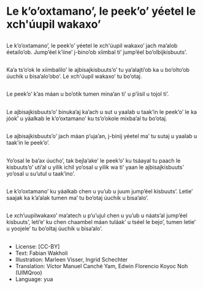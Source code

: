 # Le k’o’oxtamano’, le peek’o’ yéetel le xch'úupil wakaxo’

##
Le k’o’oxtamano’, le peek’o’ yéetel le xch'úupil wakaxo’ jach ma’alob éetailo’ob. Jump’éel k’iine’ j-bino’ob xíimbal ti’ jump’éel bo’olbijkisbuuts’.

##
Ka’a ts’o’ok le xíimbalilo’ le ajbisajkisbuuts’o’ tu ya’alajti’ob ka u bo’olto’ob úuchik u bisa’alo’obo’. Le xch'úupil wakaxo’ tu bo’otaj.

##
Le peek’o’ k’as máan u bo’otik tumen mina’an ti’ u p’iisil u tojol ti’.

##
Le ajbisajkisbuuts’o’ binuka’aj ka’ach u sut u yaalab u taak’in le peek’o’ le ka jóok’ u yáalkab le k’o’oxtamano’ ku ts’o’okole mixba’al tu bo’otaj.

##
Le ajbisajkisbuuts’o’ jach máan p’uja’an, j-binij yéetel ma’ tu sutaj u yaalab u taak’in le peek’o’.

##
Yo’osal le ba’ax úucho’, tak bejla’ake’ le peek’o’ ku tsáayal tu paach le kisbuuts’o’ uti’al u yilik ichil yo’osal u yilik wa ti’ yaan le ajbisajkisbuuts’ yo’osal u su’utul u taak’ino’.

##
Le k’o’oxtamano’ ku yáalkab chen u yu’ub u juum jump’éel kisbuuts’. Letie’ saajak ka k’a’alak tumen ma’ tu bo’otaj úuchik u bisa’alo’.

##
Le xch’uupilwakaxo’ ma’atech u p’u’ujul chen u yu’ub u náats’al jump’éel kisbuuts’, leti’e’ ku chen chaambel máan tuláak’ u tséel le bejo’, tumen letie’ u yoojele’ tu bo’oltaj úuchik u bisa’alo’.

##
* License: [CC-BY]
* Text: Fabian Wakholi
* Illustration: Marleen Visser, Ingrid Schechter
* Translation: Víctor Manuel Canché Yam, Edwin Florencio Koyoc Noh (UIMQroo)
* Language: yua
